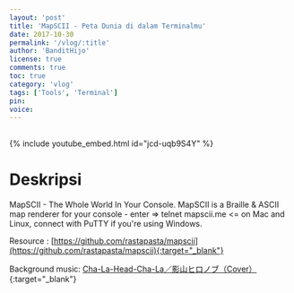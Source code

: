 ```yaml
---
layout: 'post'
title: 'MapSCII - Peta Dunia di dalam Terminalmu'
date: 2017-10-30
permalink: '/vlog/:title'
author: 'BanditHijo'
license: true
comments: true
toc: true
category: 'vlog'
tags: ['Tools', 'Terminal']
pin:
voice:
---
```


<div style="margin-top:30px;"></div>

{% include youtube_embed.html id="jcd-uqb9S4Y" %}

# Deskripsi

MapSCII - The Whole World In Your Console.
MapSCII is a Braille & ASCII map renderer for your console - enter => telnet mapscii.me <= on Mac and Linux, connect with PuTTY if you're using Windows.

Resource :
[https://github.com/rastapasta/mapscii](https://github.com/rastapasta/mapscii){:target="_blank"}

Background music:
[Cha-La-Head-Cha-La／影山ヒロノブ（Cover）](https://www.youtube.com/watch?v=1nSF-Xta3IM){:target="_blank"}

